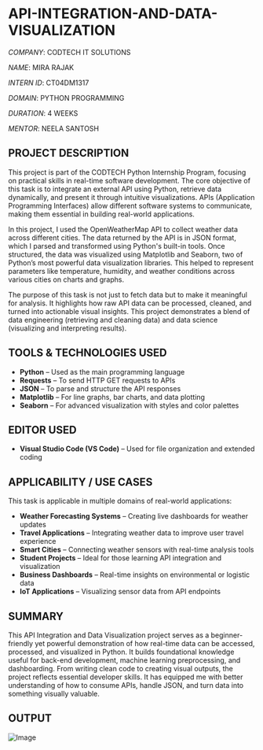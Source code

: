 # API-INTEGRATION-AND-DATA-VISUALIZATION

*COMPANY*: CODTECH IT SOLUTIONS

*NAME*: MIRA RAJAK

*INTERN ID*: CT04DM1317

*DOMAIN*: PYTHON PROGRAMMING

*DURATION*: 4 WEEKS  

*MENTOR*: NEELA SANTOSH

## PROJECT DESCRIPTION

This project is part of the CODTECH Python Internship Program, focusing on practical skills in real-time software development. The core objective of this task is to integrate an external API using Python, retrieve data dynamically, and present it through intuitive visualizations. APIs (Application Programming Interfaces) allow different software systems to communicate, making them essential in building real-world applications.

In this project, I used the OpenWeatherMap API to collect weather data across different cities. The data returned by the API is in JSON format, which I parsed and transformed using Python's built-in tools. Once structured, the data was visualized using Matplotlib and Seaborn, two of Python’s most powerful data visualization libraries. This helped to represent parameters like temperature, humidity, and weather conditions across various cities on charts and graphs.

The purpose of this task is not just to fetch data but to make it meaningful for analysis. It highlights how raw API data can be processed, cleaned, and turned into actionable visual insights. This project demonstrates a blend of data engineering (retrieving and cleaning data) and data science (visualizing and interpreting results).

## TOOLS & TECHNOLOGIES USED

- **Python** – Used as the main programming language
- **Requests** – To send HTTP GET requests to APIs
- **JSON** – To parse and structure the API responses
- **Matplotlib** – For line graphs, bar charts, and data plotting
- **Seaborn** – For advanced visualization with styles and color palettes

## EDITOR USED

- **Visual Studio Code (VS Code)** – Used for file organization and extended coding

## APPLICABILITY / USE CASES

This task is applicable in multiple domains of real-world applications:

-  **Weather Forecasting Systems** – Creating live dashboards for weather updates
-  **Travel Applications** – Integrating weather data to improve user travel experience
-  **Smart Cities** – Connecting weather sensors with real-time analysis tools
-  **Student Projects** – Ideal for those learning API integration and visualization
-  **Business Dashboards** – Real-time insights on environmental or logistic data
-  **IoT Applications** – Visualizing sensor data from API endpoints

## SUMMARY

This API Integration and Data Visualization project serves as a beginner-friendly yet powerful demonstration of how real-time data can be accessed, processed, and visualized in Python. It builds foundational knowledge useful for back-end development, machine learning preprocessing, and dashboarding. From writing clean code to creating visual outputs, the project reflects essential developer skills. It has equipped me with better understanding of how to consume APIs, handle JSON, and turn data into something visually valuable.


## OUTPUT

![Image](https://github.com/user-attachments/assets/12d3f377-1676-4f8c-abce-566b635391ac)
  


